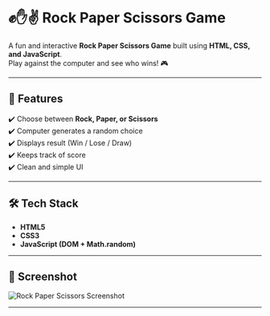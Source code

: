 # ✊✋✌ Rock Paper Scissors Game  

A fun and interactive **Rock Paper Scissors Game** built using **HTML, CSS, and JavaScript**.  
Play against the computer and see who wins! 🎮  

---

## 🚀 Features  

✔️ Choose between **Rock, Paper, or Scissors**  
✔️ Computer generates a random choice  
✔️ Displays result (Win / Lose / Draw)  
✔️ Keeps track of score  
✔️ Clean and simple UI  

---

## 🛠️ Tech Stack  

- **HTML5**  
- **CSS3**  
- **JavaScript (DOM + Math.random)**  

---

## 📸 Screenshot  

![Rock Paper Scissors Screenshot](./screenshot.png) 

---
